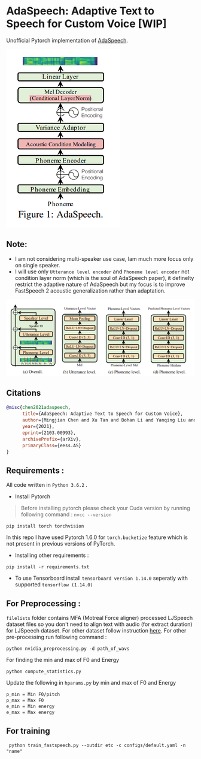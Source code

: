 # AdaSpeech: Adaptive Text to Speech for Custom Voice [WIP]
Unofficial Pytorch implementation of [AdaSpeech](https://arxiv.org/pdf/2103.00993.pdf).


![](./assets/adaspeech.PNG)

## Note:
* I am not considering multi-speaker use case, Iam much more focus only on single speaker.
* I will use only `Utterance level encoder` and `Phoneme level encoder` not condition layer norm (which is the soul of AdaSpeech paper), it definelty restrict the adaptive nature of AdaSpeech but my focus is to improve FastSpeech 2 acoustic generalization rather than adaptation.

![](./assets/acoustic_embed.PNG)

## Citations
```bibtex
@misc{chen2021adaspeech,
      title={AdaSpeech: Adaptive Text to Speech for Custom Voice}, 
      author={Mingjian Chen and Xu Tan and Bohan Li and Yanqing Liu and Tao Qin and Sheng Zhao and Tie-Yan Liu},
      year={2021},
      eprint={2103.00993},
      archivePrefix={arXiv},
      primaryClass={eess.AS}
}
```

## Requirements :
All code written in `Python 3.6.2` .
* Install Pytorch
> Before installing pytorch please check your Cuda version by running following command : 
`nvcc --version`
```
pip install torch torchvision
```
In this repo I have used Pytorch 1.6.0 for `torch.bucketize` feature which is not present in previous versions of PyTorch.


* Installing other requirements :
```
pip install -r requirements.txt
```

* To use Tensorboard install `tensorboard version 1.14.0` seperatly with supported `tensorflow (1.14.0)`



## For Preprocessing :

`filelists` folder contains MFA (Motreal Force aligner) processed LJSpeech dataset files so you don't need to align text with audio (for extract duration) for LJSpeech dataset.
For other dataset follow instruction [here](https://github.com/ivanvovk/DurIAN#6-how-to-align-your-own-data). For other pre-processing run following command :
```
python nvidia_preprocessing.py -d path_of_wavs
```
For finding the min and max of F0 and Energy
```buildoutcfg
python compute_statistics.py
```
Update the following in `hparams.py` by min and max of F0 and Energy
```
p_min = Min F0/pitch
p_max = Max F0
e_min = Min energy
e_max = Max energy
```

## For training
```
 python train_fastspeech.py --outdir etc -c configs/default.yaml -n "name"
```

